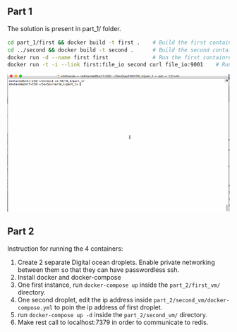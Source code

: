 ## Part 1

The solution is present in part_1/ folder.

```bash
cd part_1/first && docker build -t first .    # Build the first container
cd ../second && docker build -t second .      # Build the second container
docker run -d --name first first              # Run the first containre
docker run -t -i --link first:file_io second curl file_io:9001    # Run second container in linked mode to first container to get o/p
```

![part 1 demo](images/hw_4_part_1.gif)

## Part 2

Instruction for running the 4 containers:

1. Create 2 separate Digital ocean droplets. Enable private networking between them so that they can have passwordless ssh.
2. Install docker and docker-compose
3. One first instance, run `docker-compose up` inside the `part_2/first_vm/` directory.
4. One second droplet, edit the ip address inside `part_2/second_vm/docker-compose.yml` to poin the ip address of first droplet.
5. run `docker-compose up -d` inside the `part_2/second_vm/` directory.
6. Make rest call to localhost:7379 in order to communicate to redis.
